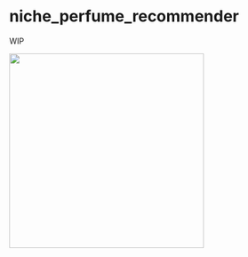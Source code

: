 # niche_perfume_recommender
WIP

<img src="https://media.giphy.com/media/okmF7jaMYifU4/giphy.gif" width=350>
